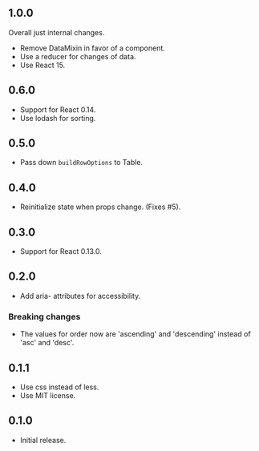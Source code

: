 ## 1.0.0
Overall just internal changes.
* Remove DataMixin in favor of a component.
* Use a reducer for changes of data.
* Use React 15.

## 0.6.0
* Support for React 0.14.
* Use lodash for sorting.

## 0.5.0
* Pass down `buildRowOptions` to Table.

## 0.4.0

* Reinitialize state when props change. (Fixes #5).

## 0.3.0

* Support for React 0.13.0.

## 0.2.0

* Add aria- attributes for accessibility.

### Breaking changes

* The values for order now are 'ascending' and 'descending' instead of 'asc' and 'desc'.

## 0.1.1

* Use css instead of less.
* Use MIT license.

## 0.1.0

* Initial release.

